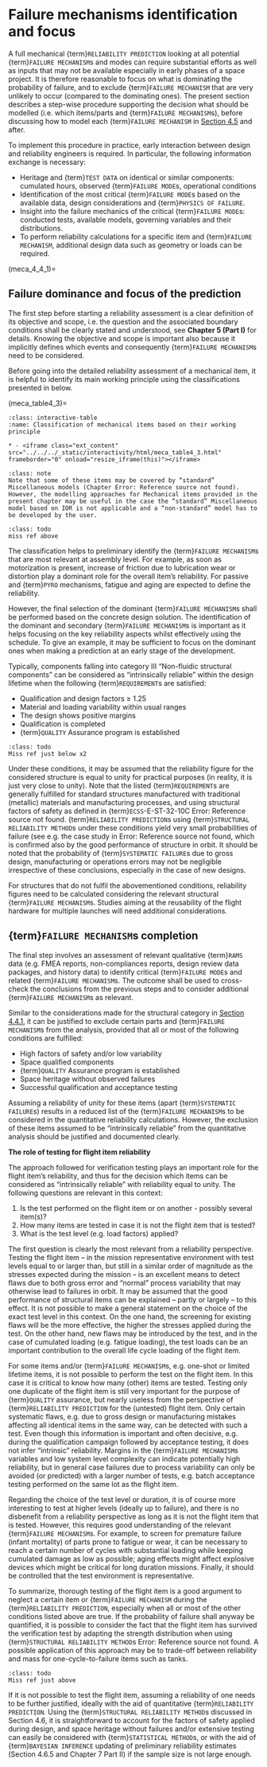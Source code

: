 # Failure mechanisms identification and focus

A full mechanical {term}`RELIABILITY PREDICTION` looking at all potential {term}`FAILURE MECHANISM`s and modes can require substantial efforts as well as inputs that may not be available especially in early phases of a space project. It is therefore reasonable to focus on what is dominating the probability of failure, and to exclude {term}`FAILURE MECHANISM` that are very unlikely to occur (compared to the dominating ones). The present section describes a step-wise procedure supporting the decision what should be modelled (i.e. which items/parts and {term}`FAILURE MECHANISM`s), before discussing how to model each {term}`FAILURE MECHANISM` in [Section 4.5](method_selection.md) and after.

To implement this procedure in practice, early interaction between design and reliability engineers is required. In particular, the following information exchange is necessary:

* Heritage and {term}`TEST DATA` on identical or similar components: cumulated hours, observed {term}`FAILURE MODE`s, operational conditions
* Identification of the most critical {term}`FAILURE MODE`s based on the available data, design considerations and {term}`PHYSICS OF FAILURE`.
* Insight into the failure mechanics of the critical {term}`FAILURE MODE`s: conducted tests, available models, governing variables and their distributions. 
* To perform reliability calculations for a specific item and {term}`FAILURE MECHANISM`, additional design data such as geometry or loads can be required.

(meca_4_4_1)=
## Failure dominance and focus of the prediction

The first step before starting a reliability assessment is a clear definition of its objective and scope, i.e. the question and the associated boundary conditions shall be clearly stated and understood, see **Chapter 5 (Part I)** for details. Knowing the objective and scope is important also because it implicitly defines which events and consequently {term}`FAILURE MECHANISM`s need to be considered.

Before going into the detailed reliability assessment of a mechanical item, it is helpful to identify its main working principle using the classifications presented in  below. 

(meca_table4_3)=
```{list-table} Classification of mechanical items based on their working principle
:class: interactive-table
:name: Classification of mechanical items based on their working principle

* - <iframe class="ext_content" src="../../../_static/interactivity/html/meca_table4_3.html" frameborder="0" onload="resize_iframe(this)"></iframe>
```


```{admonition} Note
:class: note
Note that some of these items may be covered by “standard” Miscellaneous models (Chapter Error: Reference source not found). However, the modelling approaches for Mechanical items provided in the present chapter may be useful in the case the “standard” Miscellaneous model based on IOR is not applicable and a “non-standard” model has to be developed by the user.
```

```{admonition} Todo
:class: todo
miss ref above
```

The classification helps to preliminary identify the {term}`FAILURE MECHANISM`s that are most relevant at assembly level. For example, as soon as motorization is present, increase of friction due to lubrication wear or distortion play a dominant role for the overall item’s reliability. For passive and {term}`PYRO` mechanisms, fatigue and aging are expected to define the reliability. 

However, the final selection of the dominant {term}`FAILURE MECHANISM`s shall be performed based on the concrete design solution. The identification of the dominant and secondary {term}`FAILURE MECHANISM`s is important as it helps focusing on the key reliability aspects whilst effectively using the schedule. To give an example, it may be sufficient to focus on the dominant ones when making a prediction at an early stage of the development.

Typically, components falling into category III “Non-fluidic structural components” can be considered as “intrinsically reliable” within the design lifetime when the following {term}`REQUIREMENT`s are satisfied: 

* Qualification and design factors ≥ 1.25
* Material and loading variability within usual ranges
* The design shows positive margins
* Qualification is completed
* {term}`QUALITY` Assurance program is established

```{admonition} Todo
:class: todo
Miss ref just below x2
```

Under these conditions, it may be assumed that the reliability figure for the considered structure is equal to unity for practical purposes (in reality, it is just very close to unity). Note that the listed {term}`REQUIREMENT`s are generally fulfilled for standard structures manufactured with traditional (metallic) materials and manufacturing processes, and using structural factors of safety as defined in {term}`ECSS`-E-ST-32-10C Error: Reference source not found. {term}`RELIABILITY PREDICTION`s using {term}`STRUCTURAL RELIABILITY METHOD`s under these conditions yield very small probabilities of failure (see e.g. the case study in Error: Reference source not found, which is confirmed also by the good performance of structure in orbit. It should be noted that the probability of {term}`SYSTEMATIC FAILURE`s due to gross design, manufacturing or operations errors may not be negligible irrespective of these conclusions, especially in the case of new designs. 

For structures that do not fulfil the abovementioned conditions, reliability figures need to be calculated considering the relevant structural {term}`FAILURE MECHANISM`s. Studies aiming at the reusability of the flight hardware for multiple launches will need additional considerations.

## {term}`FAILURE MECHANISM`s completion

The final step involves an assessment of relevant qualitative {term}`RAMS` data (e.g. FMEA reports, non-compliances reports, design review data packages, and history data) to identify critical {term}`FAILURE MODE`s and related {term}`FAILURE MECHANISM`s. The outcome shall be used to cross-check the conclusions from the previous steps and to consider additional {term}`FAILURE MECHANISM`s as relevant.

Similar to the considerations made for the structural category in [Section 4.4.1](meca_4_4_1), it can be justified to exclude certain parts and {term}`FAILURE MECHANISM`s from the analysis, provided that all or most of the following conditions are fulfilled:

* High factors of safety and/or low variability 
* Space qualified components
* {term}`QUALITY` Assurance program is established
* Space heritage without observed failures
* Successful qualification and acceptance testing

Assuming a reliability of unity for these items (apart {term}`SYSTEMATIC FAILURE`s) results in a reduced list of the {term}`FAILURE MECHANISM`s to be considered in the quantitative reliability calculations. However, the exclusion of these items assumed to be “intrinsically reliable” from the quantitative analysis should be justified and documented clearly.

**The role of testing for flight item reliability**

The approach followed for verification testing plays an important role for the flight item’s reliability, and thus for the decision which items can be considered as “intrinsically reliable” with reliability equal to unity. The following questions are relevant in this context:

1. Is the test performed on the flight item or on another - possibly several item(s)?
2. How many items are tested in case it is not the flight item that is tested?
3. What is the test level (e.g. load factors) applied?


The first question is clearly the most relevant from a reliability perspective. Testing the flight item – in the mission representative environment with test levels equal to or larger than, but still in a similar order of magnitude as the stresses expected during the mission – is an excellent means to detect flaws due to both gross error and “normal” process variability that may otherwise lead to failures in orbit. It may be assumed that the good performance of structural items can be explained – partly or largely – to this effect. It is not possible to make a general statement on the choice of the exact test level in this context. On the one hand, the screening for existing flaws will be the more effective, the higher the stresses applied during the test. On the other hand, new flaws may be introduced by the test, and in the case of cumulated loading (e.g. fatigue loading), the test loads can be an important contribution to the overall life cycle loading of the flight item.

For some items and/or {term}`FAILURE MECHANISM`s, e.g. one-shot or limited lifetime items, it is not possible to perform the test on the flight item. In this case it is critical to know how many (other) items are tested. Testing only one duplicate of the flight item is still very important for the purpose of {term}`QUALITY` assurance, but nearly useless from the perspective of {term}`RELIABILITY PREDICTION` for the (untested) flight item. Only certain systematic flaws, e.g. due to gross design or manufacturing mistakes affecting all identical items in the same way, can be detected with such a test. Even though this information is important and often decisive, e.g. during the qualification campaign followed by acceptance testing, it does not infer “intrinsic” reliability. Margins in the {term}`FAILURE MECHANISM`s variables and low system level complexity can indicate potentially high reliability, but in general case failures due to process variability can only be avoided (or predicted) with a larger number of tests, e.g. batch acceptance testing performed on the same lot as the flight item. 

Regarding the choice of the test level or duration, it is of course more interesting to test at higher levels (ideally up to failure), and there is no disbenefit from a reliability perspective as long as it is not the flight item that is tested. However, this requires good understanding of the relevant {term}`FAILURE MECHANISM`s. For example, to screen for premature failure (infant mortality) of parts prone to fatigue or wear, it can be necessary to reach a certain number of cycles with substantial loading while keeping cumulated damage as low as possible; aging effects might affect explosive devices which might be critical for long duration missions. Finally, it should be controlled that the test environment is representative.

To summarize, thorough testing of the flight item is a good argument to neglect a certain item or {term}`FAILURE MECHANISM` during the {term}`RELIABILITY PREDICTION`, especially when all or most of the other conditions listed above are true. If the probability of failure shall anyway be quantified, it is possible to consider the fact that the flight item has survived the verification test by adapting the strength distribution when using {term}`STRUCTURAL RELIABILITY METHOD`s Error: Reference source not found. A possible application of this approach may be to trade-off between reliability and mass for one-cycle-to-failure items such as tanks.

```{admonition} Todo
:class: todo
Miss ref just above
```

If it is not possible to test the flight item, assuming a reliability of one needs to be further justified, ideally with the aid of quantitative {term}`RELIABILITY PREDICTION`. Using the {term}`STRUCTURAL RELIABILITY METHOD`s discussed in Section 4.6, it is straightforward to account for the factors of safety applied during design, and space heritage without failures and/or extensive testing can easily be considered with {term}`STATISTICAL METHOD`s, or with the aid of {term}`BAYESIAN INFERENCE` updating of preliminary reliability estimates (Section 4.6.5 and Chapter 7 Part II) if the sample size is not large enough.

